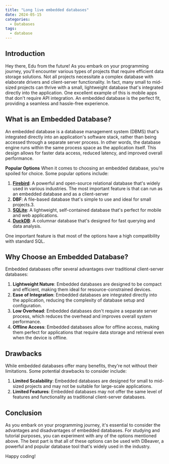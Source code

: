```yaml
---
title: "Long live embedded databases"
date: 2024-05-15
categories:
  - Databases
tags:
  - database
---
```


## Introduction
Hey there, Edu from the future! As you embark on your programming journey, you'll encounter various types of projects that require efficient data storage solutions. Not all projects necessitate a complex database with elaborate drivers and client-server functionality. In fact, many small to mid-sized projects can thrive with a small, lightweight database that's integrated directly into the application. One excellent example of this is mobile apps that don't require API integration. An embedded database is the perfect fit, providing a seamless and hassle-free experience.

## What is an Embedded Database?
An embedded database is a database management system (DBMS) that's integrated directly into an application's software stack, rather than being accessed through a separate server process. In other words, the database engine runs within the same process space as the application itself. This design allows for faster data access, reduced latency, and improved overall performance.

**Popular Options**
When it comes to choosing an embedded database, you're spoiled for choice. Some popular options include:
1. **[Firebird](https://www.firebirdsql.org/)**: A powerful and open-source relational database that's widely used in various industries. The most important feature is that can run as an embedded database and as a client-server
2. **DBF**: A file-based database that's simple to use and ideal for small projects.3.
3. **[SQLite](https://www.sqlite.org/)**: A lightweight, self-contained database that's perfect for mobile and web applications.
4. **[DuckDB](https://duckdb.org/)**: A columnar database that's designed for fast querying and data analysis.

One important feature is that most of the options have a high compatibility with standard SQL. 


## Why Choose an Embedded Database?
Embedded databases offer several advantages over traditional client-server databases:
1. **Lightweight Nature**: Embedded databases are designed to be compact and efficient, making them ideal for resource-constrained devices.
2. **Ease of Integration**: Embedded databases are integrated directly into the application, reducing the complexity of database setup and configuration.
3. **Low Overhead**: Embedded databases don't require a separate server process, which reduces the overhead and improves overall system performance.
4. **Offline Access**: Embedded databases allow for offline access, making them perfect for applications that require data storage and retrieval even when the device is offline.

## Drawbacks
While embedded databases offer many benefits, they're not without their limitations. Some potential drawbacks to consider include:
1. **Limited Scalability**: Embedded databases are designed for small to mid-sized projects and may not be suitable for large-scale applications.
2. **Limited Features**: Embedded databases may not offer the same level of features and functionality as traditional client-server databases.

## Conclusion
As you embark on your programming journey, it's essential to consider the advantages and disadvantages of embedded databases. For studying and tutorial purposes, you can experiment with any of the options mentioned above. The best part is that all of these options can be used with DBeaver, a powerful and popular database tool that's widely used in the industry.

Happy coding!
